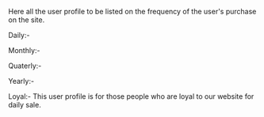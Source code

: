 Here all the user profile to be listed on the frequency of the user's purchase on the site.


Daily:-



Monthly:-



Quaterly:-



Yearly:-


Loyal:- This user profile is for those people who are loyal to our website for daily sale.
